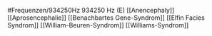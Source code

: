 #Frequenzen/934250Hz
934250 Hz (E)
[[Anencephaly]]
[[Aprosencephalie]]
[[Benachbartes Gene-Syndrom]]
[[Elfin Facies Syndrom]]
[[William-Beuren-Syndrom]]
[[Williams-Syndrom]]